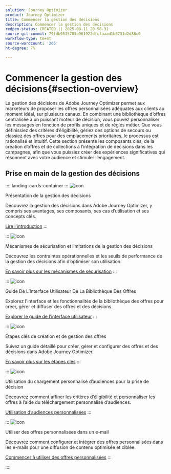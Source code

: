 ```yaml
---
solution: Journey Optimizer
product: Journey Optimizer
title: Commencer la gestion des décisions
description: Commencer la gestion des décisions
redpen-status: CREATED_||_2025-08-11_20-58-31
source-git-commit: 79fdb9535703e961922dfcfaaad1b6731d2d88c0
workflow-type: tm+mt
source-wordcount: '265'
ht-degree: 7%

---
```



# Commencer la gestion des décisions{#section-overview}

La gestion des décisions de Adobe Journey Optimizer permet aux marketeurs de proposer les offres personnalisées adéquates aux clients au moment idéal, sur plusieurs canaux. En combinant une bibliothèque d’offres centralisée à un puissant moteur de décision, vous pouvez personnaliser les messages en fonction de profils uniques et de règles métier. Que vous définissiez des critères d’éligibilité, gériez des options de secours ou classiez des offres pour des emplacements prioritaires, le processus est rationalisé et intuitif. Cette section présente les composants clés, de la création d’offres et de collections à l’intégration de décisions dans les campagnes, afin que vous puissiez créer des expériences significatives qui résonnent avec votre audience et stimuler l’engagement.

## Prise en main de la gestion des décisions

:::: landing-cards-container
:::
![icon](https://cdn.experienceleague.adobe.com/icons/book.svg?lang=fr)

Présentation de la gestion des décisions

Découvrez la gestion des décisions dans Adobe Journey Optimizer, y compris ses avantages, ses composants, ses cas d’utilisation et ses concepts clés.

[Lire l&#39;introduction](../using/offers/get-started/starting-offer-decisioning.md)
:::

:::
![icon](https://cdn.experienceleague.adobe.com/icons/shield-halved.svg?lang=fr)

Mécanismes de sécurisation et limitations de la gestion des décisions

Découvrez les contraintes opérationnelles et les seuils de performance de la gestion des décisions afin d’optimiser son utilisation.

[En savoir plus sur les mécanismes de sécurisation](../using/offers/decision-management-guardrails.md)
:::

:::
![icon](https://cdn.experienceleague.adobe.com/icons/gear.svg?lang=fr)

Guide De L’Interface Utilisateur De La Bibliothèque Des Offres

Explorez l&#39;interface et les fonctionnalités de la bibliothèque des offres pour créer, gérer et diffuser des offres et des décisions.

[Explorer le guide de l’interface utilisateur](../using/offers/get-started/user-interface.md)
:::

:::
![icon](https://cdn.experienceleague.adobe.com/icons/list-check.svg?lang=fr)

Étapes clés de création et de gestion des offres

Suivez un guide détaillé pour créer, gérer et configurer des offres et des décisions dans Adobe Journey Optimizer.

[En savoir plus sur les étapes clés](../using/offers/offer-library/key-steps.md)
:::

:::
![icon](https://cdn.experienceleague.adobe.com/icons/bullseye.svg?lang=fr)

Utilisation du chargement personnalisé d’audiences pour la prise de décision

Découvrez comment affiner les critères d’éligibilité et personnaliser les offres à l’aide du téléchargement personnalisé d’audiences.

[Utilisation d’audiences personnalisées](../using/offers/custom-upload-decisioning.md)
:::

:::
![icon](https://cdn.experienceleague.adobe.com/icons/circle-play.svg?lang=fr)

Utiliser des offres personnalisées dans un e-mail

Découvrez comment configurer et intégrer des offres personnalisées dans les e-mails pour une diffusion de contenu optimisée et ciblée.

[Commencer à utiliser des offres personnalisées](../using/offers/offers-e2e.md)
:::

::::
